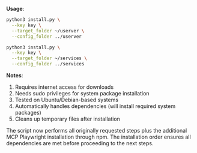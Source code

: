 
**Usage**:
```bash
python3 install.py \
  --key key \
  --target_folder ~/userver \
  --config_folder ../userver

python3 install.py \
  --key key \
  --target_folder ~/services \
  --config_folder ../services
```

**Notes**:
1. Requires internet access for downloads
2. Needs sudo privileges for system package installation
3. Tested on Ubuntu/Debian-based systems
4. Automatically handles dependencies (will install required system packages)
5. Cleans up temporary files after installation

The script now performs all originally requested steps plus the additional MCP Playwright installation through npm. The installation order ensures all dependencies are met before proceeding to the next steps.